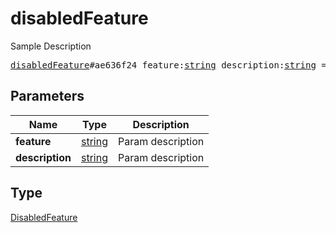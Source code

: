 # disabledFeature

Sample Description

<pre>
<a href="../constructor/disabledFeature.md">disabledFeature</a>#ae636f24 feature:<a href="../type/string.md">string</a> description:<a href="../type/string.md">string</a> = <a href="../type/DisabledFeature.md">DisabledFeature</a>;</pre>
## Parameters

| Name | Type | Description |
|------|:----:|-------------|
| **feature** | <a href="../type/string.md">string</a> | Param description |
| **description** | <a href="../type/string.md">string</a> | Param description |

## Type

<a href="../type/DisabledFeature.md">DisabledFeature</a>
